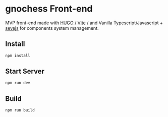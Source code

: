 # gnochess Front-end

MVP front-end made with [HUGO](https://gohugo.io/) / [Vite](https://vitejs.dev/) / and Vanilla Typescript/Javascript + [sevejs](https://github.com/alexiscolin/seve-js) for components system management.

## Install

```bash
npm install
```

## Start Server

```bash
npm run dev
```

## Build

```bash
npm run build
```
